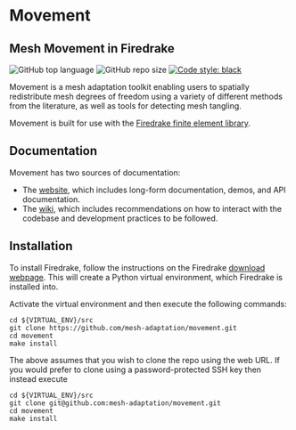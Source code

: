 # Movement
## Mesh Movement in Firedrake
![GitHub top language](https://img.shields.io/github/languages/top/mesh-adaptation/movement)
![GitHub repo size](https://img.shields.io/github/repo-size/mesh-adaptation/movement)
[![Code style: black](https://img.shields.io/badge/code%20style-black-000000.svg)](https://github.com/psf/black)

Movement is a mesh adaptation toolkit enabling users to spatially redistribute mesh degrees of freedom using a variety of different methods from the literature, as well as tools for detecting mesh tangling.

Movement is built for use with the [Firedrake finite element library](https://firedrakeproject.org).

## Documentation

Movement has two sources of documentation:
* The [website](mesh-adaptation.github.io), which includes long-form documentation, demos, and API documentation.
* The [wiki](https://github.com/mesh-adaptation/mesh-adaptation-docs/wiki), which includes recommendations on how to interact with the codebase and development practices to be followed.

## Installation

To install Firedrake, follow the instructions on the Firedrake [download webpage](https://www.firedrakeproject.org/download.html). This will create a Python virtual environment, which Firedrake is installed into.

Activate the virtual environment and then execute the following commands:
```
cd ${VIRTUAL_ENV}/src
git clone https://github.com/mesh-adaptation/movement.git
cd movement
make install
```

The above assumes that you wish to clone the repo using the web URL. If you would prefer to clone using a password-protected SSH key then instead execute
```
cd ${VIRTUAL_ENV}/src
git clone git@github.com:mesh-adaptation/movement.git
cd movement
make install
```
